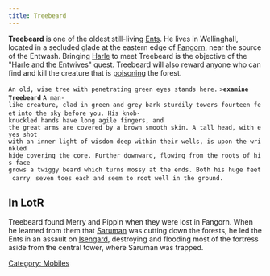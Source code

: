 ```yaml
---
title: Treebeard
---
```


**Treebeard** is one of the oldest still-living [Ents](Ent "wikilink").
He lives in Wellinghall, located in a secluded glade at the eastern edge
of [Fangorn](Fangorn "wikilink"), near the source of the Entwash.
Bringing [Harle](Harle "wikilink") to meet Treebeard is the objective of
the "[Harle and the Entwives](Quest#Harle_and_the_Entwives "wikilink")"
quest. Treebeard will also reward anyone who can find and kill the
creature that is [poisoning](Quest#Poisoned_Forest "wikilink") the
forest.

`An old, wise tree with penetrating green eyes stands here.`
`>`**`examine Treebeard`**
`A man-like creature, clad in green and grey bark sturdily towers fourteen feet`
`into the sky before you. His knob-knuckled hands have long agile fingers, and`
`the great arms are covered by a brown smooth skin. A tall head, with eyes shot`
`with an inner light of wisdom deep within their wells, is upon the wrinkled`
`hide covering the core. Further downward, flowing from the roots of his face`
`grows a twiggy beard which turns mossy at the ends. Both his huge feet carry `
`seven toes each and seem to root well in the ground.`

## In LotR

Treebeard found Merry and Pippin when they were lost in Fangorn. When he
learned from them that [Saruman](Saruman "wikilink") was cutting down
the forests, he led the Ents in an assault on
[Isengard](Isengard "wikilink"), destroying and flooding most of the
fortress aside from the central tower, where Saruman was trapped.

[Category: Mobiles](Category:_Mobiles "wikilink")